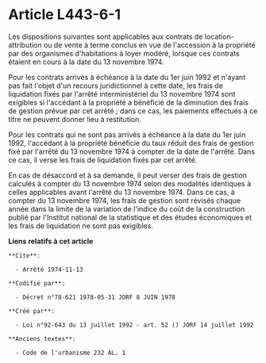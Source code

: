 # Article L443-6-1

Les dispositions suivantes sont applicables aux contrats de location-attribution ou de vente à terme conclus en vue de
l'accession à la propriété par des organismes d'habitations à loyer modéré, lorsque ces contrats étaient en cours à la date
du 13 novembre 1974.

Pour les contrats arrivés à échéance à la date du 1er juin 1992 et n'ayant pas fait l'objet d'un recours juridictionnel à
cette date, les frais de liquidation fixés par l'arrêté interministériel du 13 novembre 1974 sont exigibles si l'accédant à
la propriété a bénéficié de la diminution des frais de gestion prévue par cet arrêté ; dans ce cas, les paiements effectués à
ce titre ne peuvent donner lieu à restitution.

Pour les contrats qui ne sont pas arrivés à échéance à la date du 1er juin 1992, l'accédant à la propriété bénéficie du taux
réduit des frais de gestion fixé par l'arrêté du 13 novembre 1974 à compter de la date de l'arrêté. Dans ce cas, il verse les
frais de liquidation fixés par cet arrêté.

En cas de désaccord et à sa demande, il peut verser des frais de gestion calculés à compter du 13 novembre 1974 selon des
modalités identiques à celles applicables avant l'arrêté du 13 novembre 1974. Dans ce cas, à compter du 13 novembre 1974, les
frais de gestion sont révisés chaque année dans la limite de la variation de l'indice du coût de la construction publié par
l'Institut national de la statistique et des études économiques et les frais de liquidation ne sont pas exigibles.

**Liens relatifs à cet article**

	**Cite**:

	  - Arrêté 1974-11-13

	**Codifié par**:

	  - Décret n°78-621 1978-05-31 JORF 8 JUIN 1978

	**Créé par**:

	  - Loi n°92-643 du 13 juillet 1992 - art. 52 () JORF 14 juillet 1992

	**Anciens textes**:

	  - Code de l'urbanisme 232 AL. 1
